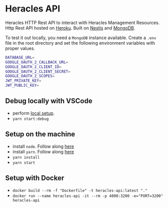 # Heracles API

Heracles HTTP Rest API to interact with Heracles Management Resources.
Http Rest API hosted on [Heroku](https://api-heracles.herokuapp.com/).
Built on [Nestjs](https://github.com/nestjs/nest) and [MongoDB](https://mongodb.com).

To test it out locally, you need a `MongoDB` instance available.
Create a `.env` file in the root directory and set the following environment variables with proper values.

```sh
DATABASE_URL=
GOOGLE_OAUTH_2_CALLBACK_URL=
GOOGLE_OAUTH_2_CLIENT_ID=
GOOGLE_OAUTH_2_CLIENT_SECRET=
GOOGLE_OAUTH_2_SCOPES=
JWT_PRIVATE_KEY=
JWT_PUBLIC_KEY=
```

## Debug locally with VSCode

- perform [local setup](#setup-on-the-machine).
- `yarn start:debug`

## Setup on the machine

- install `node`. Follow along [here](https://github.com/nvm-sh/nvm)
- install `yarn`. Follow along [here](https://classic.yarnpkg.com/en/docs/install/)
- `yarn install`
- `yarn start`

## Setup with Docker

- `docker build --rm -f "Dockerfile" -t heracles-api:latest "."`
- `docker run --name heracles-api -it --rm -p 4000:3200 -e="PORT=3200" heracles-api`
